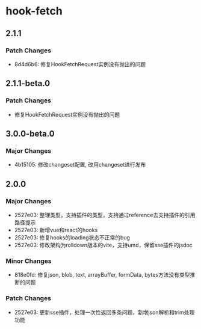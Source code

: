 # hook-fetch

## 2.1.1

### Patch Changes

- 8d4d6b6: 修复HookFetchRequest实例没有抛出的问题

## 2.1.1-beta.0

### Patch Changes

- 修复HookFetchRequest实例没有抛出的问题

## 3.0.0-beta.0

### Major Changes

- 4b15105: 修改changeset配置, 改用changeset进行发布

## 2.0.0

### Major Changes

- 2527e03: 整理类型，支持插件的类型，支持通过reference去支持插件的引用路径提示
- 2527e03: 新增vue和react的hooks
- 2527e03: 修复hooks的loading状态不正常的bug
- 2527e03: 修改架构为rolldown版本的vite，支持umd，保留sse插件的jsdoc

### Minor Changes

- 818e0fd: 修复json, blob, text, arrayBuffer, formData, bytes方法没有类型推断的问题

### Patch Changes

- 2527e03: 更新sse插件，处理一次性返回多条问题，新增json解析和trim处理功能
